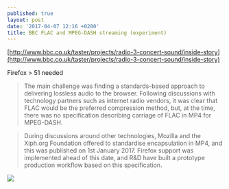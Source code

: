 ```yaml
---
published: true
layout: post
date: '2017-04-07 12:16 +0200'
title: BBC FLAC and MPEG-DASH streaming (experiment)
---
```

[http://www.bbc.co.uk/taster/projects/radio-3-concert-sound/inside-story](http://www.bbc.co.uk/taster/projects/radio-3-concert-sound/inside-story)

Firefox > 51 needed

> The main challenge was finding a standards-based approach to delivering lossless audio to the browser. Following discussions with technology partners such as internet radio vendors, it was clear that FLAC would be the preferred compression method, but, at the time, there was no specification describing carriage of FLAC in MP4 for MPEG-DASH.

> During discussions around other technologies, Mozilla and the Xiph.org Foundation offered to standardise encapsulation in MP4, and this was published on 1st January 2017. Firefox support was implemented ahead of this date, and R&D have built a prototype production workflow based on this specification.

![](https://wiki.xiph.org/images/thumb/9/99/Xiph-Logo-Square.svg/400px-Xiph-Logo-Square.svg.png)
